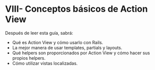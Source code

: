 # VIII- Conceptos básicos de Action View

Después de leer esta guía, sabrá:

* Qué es Action View y cómo usarlo con Rails.
* La mejor manera de usar templates, partials y layouts.
* Qué helpers son proporcionados por Action View y cómo hacer sus propios helpers.
* Cómo utilizar vistas localizadas.



